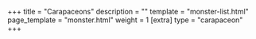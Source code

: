 +++
title = "Carapaceons"
description = ""
template = "monster-list.html"
page_template = "monster.html"
weight = 1
[extra]
type = "carapaceon"
+++
